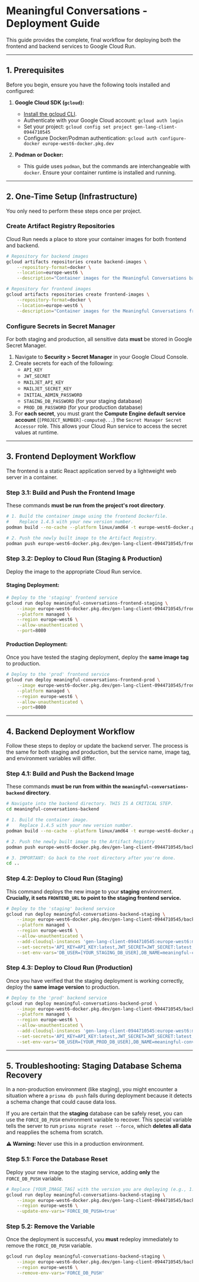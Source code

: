 # Meaningful Conversations - Deployment Guide

This guide provides the complete, final workflow for deploying both the frontend and backend services to Google Cloud Run.

---

## 1. Prerequisites

Before you begin, ensure you have the following tools installed and configured:

1.  **Google Cloud SDK (`gcloud`):**
    *   [Install the gcloud CLI](https://cloud.google.com/sdk/docs/install).
    *   Authenticate with your Google Cloud account: `gcloud auth login`
    *   Set your project: `gcloud config set project gen-lang-client-0944710545`
    *   Configure Docker/Podman authentication: `gcloud auth configure-docker europe-west6-docker.pkg.dev`

2.  **Podman or Docker:**
    *   This guide uses `podman`, but the commands are interchangeable with `docker`. Ensure your container runtime is installed and running.

---

## 2. One-Time Setup (Infrastructure)

You only need to perform these steps once per project.

### Create Artifact Registry Repositories

Cloud Run needs a place to store your container images for both frontend and backend.

```bash
# Repository for backend images
gcloud artifacts repositories create backend-images \
    --repository-format=docker \
    --location=europe-west6 \
    --description="Container images for the Meaningful Conversations backend"

# Repository for frontend images
gcloud artifacts repositories create frontend-images \
    --repository-format=docker \
    --location=europe-west6 \
    --description="Container images for the Meaningful Conversations frontend"
```

### Configure Secrets in Secret Manager

For both staging and production, all sensitive data **must** be stored in Google Secret Manager.

1.  Navigate to **Security > Secret Manager** in your Google Cloud Console.
2.  Create secrets for each of the following:
    *   `API_KEY`
    *   `JWT_SECRET`
    *   `MAILJET_API_KEY`
    *   `MAILJET_SECRET_KEY`
    *   `INITIAL_ADMIN_PASSWORD`
    *   `STAGING_DB_PASSWORD` (for your staging database)
    *   `PROD_DB_PASSWORD` (for your production database)
3.  For **each secret**, you must grant the **Compute Engine default service account** (`[PROJECT_NUMBER]-compute@...`) the `Secret Manager Secret Accessor` role. This allows your Cloud Run service to access the secret values at runtime.

---

## 3. Frontend Deployment Workflow

The frontend is a static React application served by a lightweight web server in a container.

### Step 3.1: Build and Push the Frontend Image

These commands **must be run from the project's root directory**.

```bash
# 1. Build the container image using the frontend Dockerfile.
#    Replace 1.4.5 with your new version number.
podman build --no-cache --platform linux/amd64 -t europe-west6-docker.pkg.dev/gen-lang-client-0944710545/frontend-images/meaningful-conversations-frontend:1.4.5 .

# 2. Push the newly built image to the Artifact Registry.
podman push europe-west6-docker.pkg.dev/gen-lang-client-0944710545/frontend-images/meaningful-conversations-frontend:1.4.5
```

### Step 3.2: Deploy to Cloud Run (Staging & Production)

Deploy the image to the appropriate Cloud Run service.

#### **Staging Deployment:**
```bash
# Deploy to the 'staging' frontend service
gcloud run deploy meaningful-conversations-frontend-staging \
    --image europe-west6-docker.pkg.dev/gen-lang-client-0944710545/frontend-images/meaningful-conversations-frontend:1.4.5 \
    --platform managed \
    --region europe-west6 \
    --allow-unauthenticated \
    --port=8080
```

#### **Production Deployment:**
Once you have tested the staging deployment, deploy the **same image tag** to production.

```bash
# Deploy to the 'prod' frontend service
gcloud run deploy meaningful-conversations-frontend-prod \
    --image europe-west6-docker.pkg.dev/gen-lang-client-0944710545/frontend-images/meaningful-conversations-frontend:1.4.5 \
    --platform managed \
    --region europe-west6 \
    --allow-unauthenticated \
    --port=8080
```

---

## 4. Backend Deployment Workflow

Follow these steps to deploy or update the backend server. The process is the same for both staging and production, but the service name, image tag, and environment variables will differ.

### Step 4.1: Build and Push the Backend Image

These commands **must be run from within the `meaningful-conversations-backend` directory**.

```bash
# Navigate into the backend directory. THIS IS A CRITICAL STEP.
cd meaningful-conversations-backend

# 1. Build the container image.
#    Replace 1.4.5 with your new version number.
podman build --no-cache --platform linux/amd64 -t europe-west6-docker.pkg.dev/gen-lang-client-0944710545/backend-images/meaningful-conversations:1.4.5 .

# 2. Push the newly built image to the Artifact Registry
podman push europe-west6-docker.pkg.dev/gen-lang-client-0944710545/backend-images/meaningful-conversations:1.4.5

# 3. IMPORTANT: Go back to the root directory after you're done.
cd ..
```

### Step 4.2: Deploy to Cloud Run (Staging)

This command deploys the new image to your **staging** environment. **Crucially, it sets `FRONTEND_URL` to point to the staging frontend service.**

```bash
# Deploy to the 'staging' backend service
gcloud run deploy meaningful-conversations-backend-staging \
    --image europe-west6-docker.pkg.dev/gen-lang-client-0944710545/backend-images/meaningful-conversations:1.4.5 \
    --platform managed \
    --region europe-west6 \
    --allow-unauthenticated \
    --add-cloudsql-instances 'gen-lang-client-0944710545:europe-west6:meaningful-convers-db-staging' \
    --set-secrets='API_KEY=API_KEY:latest,JWT_SECRET=JWT_SECRET:latest,MAILJET_API_KEY=MAILJET_API_KEY:latest,MAILJET_SECRET_KEY=MAILJET_SECRET_KEY:latest,DB_PASSWORD=STAGING_DB_PASSWORD:latest,INITIAL_ADMIN_PASSWORD=INITIAL_ADMIN_PASSWORD:latest' \
    --set-env-vars='DB_USER=[YOUR_STAGING_DB_USER],DB_NAME=meaningful-convers-db-staging,INSTANCE_UNIX_SOCKET=/cloudsql/gen-lang-client-0944710545:europe-west6:meaningful-convers-db-staging,ENVIRONMENT_TYPE=staging,FRONTEND_URL=https://meaningful-conversations-frontend-staging-650095539575.europe-west6.run.app,MAILJET_SENDER_EMAIL=[YOUR_VERIFIED_MAILJET_EMAIL],INITIAL_ADMIN_EMAIL=[YOUR_ADMIN_EMAIL]'
```

### Step 4.3: Deploy to Cloud Run (Production)

Once you have verified that the staging deployment is working correctly, deploy the **same image version** to production.

```bash
# Deploy to the 'prod' backend service
gcloud run deploy meaningful-conversations-backend-prod \
    --image europe-west6-docker.pkg.dev/gen-lang-client-0944710545/backend-images/meaningful-conversations:1.4.5 \
    --platform managed \
    --region europe-west6 \
    --allow-unauthenticated \
    --add-cloudsql-instances 'gen-lang-client-0944710545:europe-west6:meaningful-convers-db-prod' \
    --set-secrets='API_KEY=API_KEY:latest,JWT_SECRET=JWT_SECRET:latest,MAILJET_API_KEY=MAILJET_API_KEY:latest,MAILJET_SECRET_KEY=MAILJET_SECRET_KEY:latest,DB_PASSWORD=PROD_DB_PASSWORD:latest,INITIAL_ADMIN_PASSWORD=INITIAL_ADMIN_PASSWORD:latest' \
    --set-env-vars='DB_USER=[YOUR_PROD_DB_USER],DB_NAME=meaningful-convers-db-prod,INSTANCE_UNIX_SOCKET=/cloudsql/gen-lang-client-0944710545:europe-west6:meaningful-convers-db-prod,ENVIRONMENT_TYPE=production,FRONTEND_URL=https://meaningful-conversations-frontend-prod-650095539575.europe-west6.run.app,MAILJET_SENDER_EMAIL=[YOUR_VERIFIED_MAILJET_EMAIL],INITIAL_ADMIN_EMAIL=[YOUR_ADMIN_EMAIL]'
```

---

## 5. Troubleshooting: Staging Database Schema Recovery

In a non-production environment (like staging), you might encounter a situation where a `prisma db push` fails during deployment because it detects a schema change that could cause data loss.

If you are certain that the **staging** database can be safely reset, you can use the `FORCE_DB_PUSH` environment variable to recover. This special variable tells the server to run `prisma migrate reset --force`, which **deletes all data** and reapplies the schema from scratch.

**⚠️ Warning:** Never use this in a production environment.

### Step 5.1: Force the Database Reset

Deploy your new image to the staging service, adding **only** the `FORCE_DB_PUSH` variable.

```bash
# Replace [YOUR_IMAGE_TAG] with the version you are deploying (e.g., 1.4.5)
gcloud run deploy meaningful-conversations-backend-staging \
    --image europe-west6-docker.pkg.dev/gen-lang-client-0944710545/backend-images/meaningful-conversations:[YOUR_IMAGE_TAG] \
    --region europe-west6 \
    --update-env-vars='FORCE_DB_PUSH=true'
```

### Step 5.2: Remove the Variable

Once the deployment is successful, you **must** redeploy immediately to remove the `FORCE_DB_PUSH` variable.

```bash
gcloud run deploy meaningful-conversations-backend-staging \
    --image europe-west6-docker.pkg.dev/gen-lang-client-0944710545/backend-images/meaningful-conversations:[YOUR_IMAGE_TAG] \
    --region europe-west6 \
    --remove-env-vars='FORCE_DB_PUSH'
```